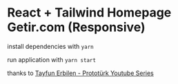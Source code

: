 # React + Tailwind Homepage Getir.com  (Responsive)

install dependencies with
`yarn `

run application with
`yarn start`

thanks to [Tayfun Erbilen - Prototürk Youtube Series](https://www.youtube.com/watch?v=E7RMBak8CAk)
